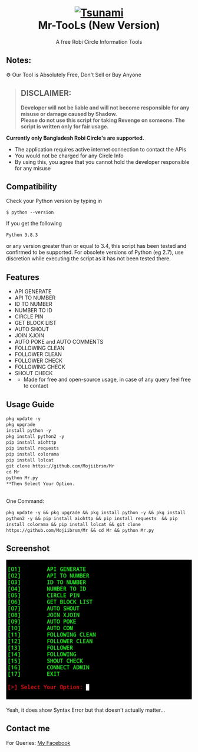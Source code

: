 <h1 align="center">
  <br>
  <a href="https://github.com/Mojiibrsm/Mr">
  <img src="https://circle-tool.mojibrsm.xyz/img/circlelogo.png"
  alt="Tsunami">
  </a><br>
  Mr-TooLs (New Version)
  <br>
</h1>


<p align="center">A free Robi Circle Information Tools</p>

## Notes:
⚙ Our Tool is Absolutely Free, Don't Sell or Buy Anyone
> ## DISCLAIMER:
> **Developer will not be liable and will not become
responsible for any misuse or damage caused by Shadow.**  
**Please do not use this script for taking Revenge on someone. The script is written only for fair usage.**

**Currently only Bangladesh Robi Circle's are supported.**


- The application requires active internet connection to contact the APIs
- You would not be charged for any Circle Info
- By using this, you agree that you cannot hold the developer responsible for any misuse

## Compatibility
Check your Python version by typing in
```shell script
$ python --version
```
If you get the following
```shell script
Python 3.8.3
```
or any version greater than or equal to 3.4, this script has been tested and confirmed to be supported. For obsolete versions of Python (eg 2.7), use discretion while executing the script as it has not been tested there.

## Features

- API GENERATE
- API TO NUMBER
- ID TO NUMBER
- NUMBER TO ID
- CIRCLE PIN
- GET BLOCK LIST
- AUTO SHOUT
- JOIN XJOIN
- AUTO POKE and AUTO COMMENTS
- FOLLOWING CLEAN
- FOLLOWER CLEAN
- FOLLOWER  CHECK
- FOLLOWING CHECK
- SHOUT CHECK
- * Made for free and open-source usage, in case of any query feel free to contact

## Usage Guide

```
pkg update -y
pkg upgrade
install python -y
pkg install python2 -y
pip install aiohttp
pip install requests
pip install colorama
pip install lolcat
git clone https://github.com/Mojiibrsm/Mr
cd Mr
python Mr.py
**Then Select Your Option.
```
<br>One Command:<br>

```
pkg update -y && pkg upgrade && pkg install python -y && pkg install python2 -y && pip install aiohttp && pip install requests  && pip install colorama && pip install lolcat && git clone https://github.com/Mojiibrsm/Mr && cd Mr && python Mr.py
```

## Screenshot

<a href="https://github.com/Mojiibrsm/Mr/blob/main/Mr_Tools%20(Mojib%20Rsm).jpg"><img alt="Screenshots" title="Screenshots" src="https://github.com/Mojiibrsm/Mr/blob/main/Mr_Tools%20(Mojib%20Rsm).jpg"/></a><br><br>
Yeah, it does show Syntax Error but that doesn't actually matter...<br>


## Contact me  

For Queries: [My Facebook](https://www.facebook.com/Mojiibrsm/)

